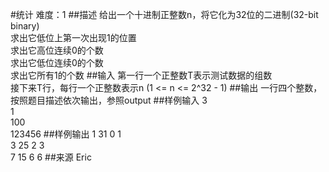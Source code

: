#统计
难度：1
##描述
给出一个十进制正整数n，将它化为32位的二进制(32-bit binary)  
求出它低位上第一次出现1的位置  
求出它高位连续0的个数  
求出它低位连续0的个数  
求出它所有1的个数
##输入
第一行一个正整数T表示测试数据的组数  
接下来T行，每行一个正整数表示n (1 <= n <= 2^32 - 1)
##输出
一行四个整数，按照题目描述依次输出，参照output
##样例输入
3  
1  
100  
123456
##样例输出
1 31 0 1  
3 25 2 3  
7 15 6 6
##来源
Eric